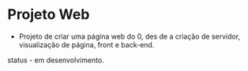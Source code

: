 <h1>Projeto Web</h1>

- Projeto de criar uma página web do 0, des de a criação de servidor, visualização de página, front e back-end.

status - em desenvolvimento.
